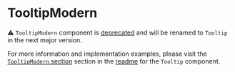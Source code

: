 # TooltipModern

⚠️ `TooltipModern` component is [deprecated][deprecated] and will be renamed to `Tooltip` in the next major version.

For more information and implementation examples, please visit the [`TooltipModern` section][tooltip-modern-section] section in the [readme][tooltip] for the `Tooltip` component.

[deprecated]: https://github.com/lmc-eu/spirit-design-system/tree/main/packages/web-react/README.md#deprecations
[tooltip-modern-section]: https://github.com/lmc-eu/spirit-design-system/blob/main/packages/web-react/src/components/Tooltip/README.md#tooltipmodern
[tooltip]: https://github.com/lmc-eu/spirit-design-system/blob/main/packages/web-react/src/components/Tooltip/README.md
